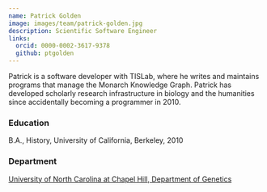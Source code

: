 ```yaml
---
name: Patrick Golden
image: images/team/patrick-golden.jpg
description: Scientific Software Engineer
links:
  orcid: 0000-0002-3617-9378
  github: ptgolden
---
```


Patrick is a software developer with TISLab, where he writes and maintains programs that manage the Monarch Knowledge Graph. Patrick has developed scholarly research infrastructure in biology and the humanities since accidentally becoming a programmer in 2010.

### Education

B.A., History, University of California, Berkeley, 2010

### Department

[University of North Carolina at Chapel Hill, Department of Genetics](https://www.med.unc.edu/genetics)
